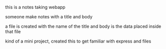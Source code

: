 this is a notes taking webapp
 
someone make notes with a title and body

a file is created with the name of the title
and body is the data placed inside that file

kind of a mini project, created this to get familiar with express and files
